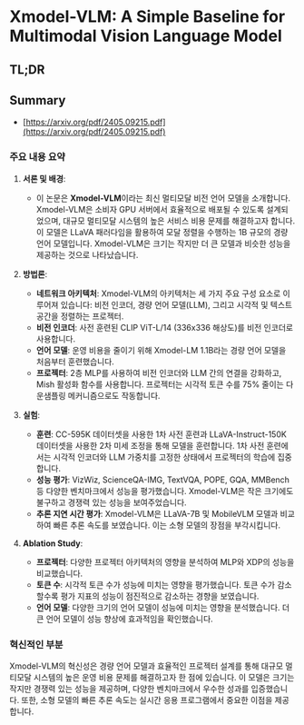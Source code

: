 # Xmodel-VLM: A Simple Baseline for Multimodal Vision Language Model
## TL;DR
## Summary
- [https://arxiv.org/pdf/2405.09215.pdf](https://arxiv.org/pdf/2405.09215.pdf)

### 주요 내용 요약

1. **서론 및 배경**:
   - 이 논문은 **Xmodel-VLM**이라는 최신 멀티모달 비전 언어 모델을 소개합니다. Xmodel-VLM은 소비자 GPU 서버에서 효율적으로 배포될 수 있도록 설계되었으며, 대규모 멀티모달 시스템의 높은 서비스 비용 문제를 해결하고자 합니다. 이 모델은 LLaVA 패러다임을 활용하여 모달 정렬을 수행하는 1B 규모의 경량 언어 모델입니다. Xmodel-VLM은 크기는 작지만 더 큰 모델과 비슷한 성능을 제공하는 것으로 나타났습니다.

2. **방법론**:
   - **네트워크 아키텍처**: Xmodel-VLM의 아키텍처는 세 가지 주요 구성 요소로 이루어져 있습니다: 비전 인코더, 경량 언어 모델(LLM), 그리고 시각적 및 텍스트 공간을 정렬하는 프로젝터.
   - **비전 인코더**: 사전 훈련된 CLIP ViT-L/14 (336x336 해상도)를 비전 인코더로 사용합니다.
   - **언어 모델**: 운영 비용을 줄이기 위해 Xmodel-LM 1.1B라는 경량 언어 모델을 처음부터 훈련했습니다.
   - **프로젝터**: 2층 MLP를 사용하여 비전 인코더와 LLM 간의 연결을 강화하고, Mish 활성화 함수를 사용합니다. 프로젝터는 시각적 토큰 수를 75% 줄이는 다운샘플링 메커니즘으로도 작동합니다.

3. **실험**:
   - **훈련**: CC-595K 데이터셋을 사용한 1차 사전 훈련과 LLaVA-Instruct-150K 데이터셋을 사용한 2차 미세 조정을 통해 모델을 훈련합니다. 1차 사전 훈련에서는 시각적 인코더와 LLM 가중치를 고정한 상태에서 프로젝터의 학습에 집중합니다.
   - **성능 평가**: VizWiz, ScienceQA-IMG, TextVQA, POPE, GQA, MMBench 등 다양한 벤치마크에서 성능을 평가했습니다. Xmodel-VLM은 작은 크기에도 불구하고 경쟁력 있는 성능을 보여주었습니다.
   - **추론 지연 시간 평가**: Xmodel-VLM은 LLaVA-7B 및 MobileVLM 모델과 비교하여 빠른 추론 속도를 보였습니다. 이는 소형 모델의 장점을 부각시킵니다.

4. **Ablation Study**:
   - **프로젝터**: 다양한 프로젝터 아키텍처의 영향을 분석하여 MLP와 XDP의 성능을 비교했습니다.
   - **토큰 수**: 시각적 토큰 수가 성능에 미치는 영향을 평가했습니다. 토큰 수가 감소할수록 평가 지표의 성능이 점진적으로 감소하는 경향을 보였습니다.
   - **언어 모델**: 다양한 크기의 언어 모델이 성능에 미치는 영향을 분석했습니다. 더 큰 언어 모델이 성능 향상에 효과적임을 확인했습니다.

### 혁신적인 부분
Xmodel-VLM의 혁신성은 경량 언어 모델과 효율적인 프로젝터 설계를 통해 대규모 멀티모달 시스템의 높은 운영 비용 문제를 해결하고자 한 점에 있습니다. 이 모델은 크기는 작지만 경쟁력 있는 성능을 제공하며, 다양한 벤치마크에서 우수한 성과를 입증했습니다. 또한, 소형 모델의 빠른 추론 속도는 실시간 응용 프로그램에서 중요한 이점을 제공합니다.